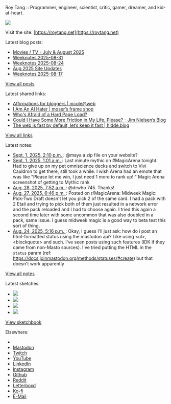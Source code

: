 Roy Tang :: Programmer, engineer, scientist, critic, gamer, dreamer, and kid-at-heart.

![](https://roytang.net/static/img/profile.jpg)

Visit the site: [https://roytang.net](https://roytang.net)

Latest blog posts:

- [Movies / TV - July &amp; August 2025](https://roytang.net/2025/09/movies-tv-jul-aug-2025/)
- [Weeknotes 2025-08-31](https://roytang.net/2025/09/weeknotes-08-31/)
- [Weeknotes 2025-08-24](https://roytang.net/2025/08/weeknotes-08-24/)
- [Aug 2025 Site Updates](https://roytang.net/2025/08/aug2025-site-updates/)
- [Weeknotes 2025-08-17](https://roytang.net/2025/08/weeknotes-08-17/)

[View all posts](https://roytang.net/blog)

Latest shared links:

- [Affirmations for bloggers | nicole@web](https://roytang.net/2025/09/ebfee23b8e2007567b577337fb11c623/)
- [I Am An AI Hater | moser’s frame shop](https://roytang.net/2025/08/3c88013cf669a8f5cbb44957c4f0aa72/)
- [Who&#x27;s Afraid of a Hard Page Load?](https://roytang.net/2025/08/b328b73313dcf5e3f59f4f6d1b81df94/)
- [Could I Have Some More Friction in My Life, Please? - Jim Nielsen’s Blog](https://roytang.net/2025/08/2ec816e5294e54bcc1cfa78112b9aa79/)
- [The web is fast by default, let’s keep it fast | hidde.blog](https://roytang.net/2025/08/a2d39f0179ef7fca30da54657ff3cef4/)

[View all links](https://roytang.net/links)

Latest notes:

- [Sept. 1, 2025, 2:10 p.m. ](https://roytang.net/2025/09/115127551524419386/): @maya a zip file on your website?
- [Sept. 1, 2025, 1:01 a.m. ](https://roytang.net/2025/08/115124448145611956/): Last minute mythic on #MagicArena tonight. Had to give up on my pet omniscience decks and switch to Vivi Cauldron to get there, still took a while. I wish Arena had an emote that was like &quot;Please let me win, I just need 1 more to rank up!!&quot; Magic Arena screenshot of getting to Mythic rank
- [Aug. 28, 2025, 7:52 a.m. ](https://roytang.net/2025/08/115103414738357302/): @drwho 745. Thanks!
- [Aug. 27, 2025, 6:46 p.m. ](https://roytang.net/2025/08/1n1dnix/): Posted on r/MagicArena: Midweek Magic: Pick-Two Draft doesn&#x27;t let you pick 2 of the same card. I had a pack with 2 Etali and trying to pick both of them just resulted in a network error and the pack reloaded and I had to choose again. I tried this again a second time later with some uncommon that was also doubled in a pack, same issue. I guess midweek magic is a good way to beta test this sort of thing.
- [Aug. 24, 2025, 5:16 p.m. ](https://roytang.net/2025/08/115082986711650736/): Okay, I guess I&#x27;ll just ask: how do i post an html-formatted status using the mastodon api? Like using &lt;ul&gt;, &lt;blockquote&gt; and such. I&#x27;ve seen posts using such features (IDK if they came from non-Masto sources). I&#x27;ve tried putting the HTML in the `status` param (ref: https://docs.joinmastodon.org/methods/statuses/#create) but that doesn&#x27;t work apparently

[View all notes](https://roytang.net/notes)

Latest sketches:


- ![](https://roytang.net/media/cache/32/e6/32e6bccc49e8369f7e33d4b393e24821.jpg)
- ![](https://roytang.net/media/cache/6d/bb/6dbb65d9198fe1692eed00385ef079c4.jpg)
- ![](https://roytang.net/media/cache/55/78/5578c142afd534e31f9723865e041b14.jpg)
- ![](https://roytang.net/media/cache/ab/48/ab48f5f9b0480e3f07e72a0a6795f014.jpg)

[View sketchbook](https://roytang.net/albums/sketchbook)


Elsewhere:

- []()
- [Mastodon](https://indieweb.social/@roytang)
- [Twitch](https://twitch.tv/twitchyroy)
- [YouTube](https://youtube.com/@roytang)
- [LinkedIn](https://www.linkedin.com/in/roytang)
- [Instagram](https://instagram.com/roytang0400)
- [Github](https://github.com/roytang)
- [Reddit](https://reddit.com/u/hungryroy)
- [Letterboxd](https://letterboxd.com/hungryroy/)
- [Ko-fi](https://ko-fi.com/roytang)
- [E-Mail](mailto:hello@roytang.net)